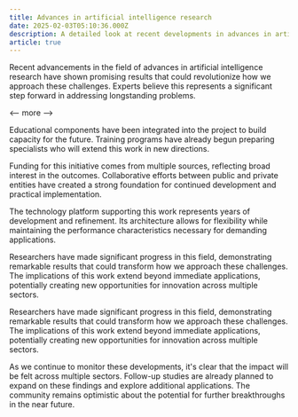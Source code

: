 ```yaml
---
title: Advances in artificial intelligence research
date: 2025-02-03T05:10:36.000Z
description: A detailed look at recent developments in advances in artificial intelligence research
article: true
---
```

Recent advancements in the field of advances in artificial intelligence research have shown promising results that could revolutionize how we approach these challenges. Experts believe this represents a significant step forward in addressing longstanding problems.

<-- more -->

Educational components have been integrated into the project to build capacity for the future. Training programs have already begun preparing specialists who will extend this work in new directions.

Funding for this initiative comes from multiple sources, reflecting broad interest in the outcomes. Collaborative efforts between public and private entities have created a strong foundation for continued development and practical implementation.

The technology platform supporting this work represents years of development and refinement. Its architecture allows for flexibility while maintaining the performance characteristics necessary for demanding applications.

Researchers have made significant progress in this field, demonstrating remarkable results that could transform how we approach these challenges. The implications of this work extend beyond immediate applications, potentially creating new opportunities for innovation across multiple sectors.

Researchers have made significant progress in this field, demonstrating remarkable results that could transform how we approach these challenges. The implications of this work extend beyond immediate applications, potentially creating new opportunities for innovation across multiple sectors.

As we continue to monitor these developments, it's clear that the impact will be felt across multiple sectors. Follow-up studies are already planned to expand on these findings and explore additional applications. The community remains optimistic about the potential for further breakthroughs in the near future.
